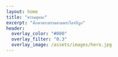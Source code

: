 ```yaml
---
layout: home
title: "ธรรมสุตตะ"
excerpt: "ศึกษาพระธรรมตามพระไตรปิฎก"
header:
  overlay_color: "#000"
  overlay_filter: "0.3"
  overlay_image: /assets/images/hero.jpg
---
```

<!-- ✅ ตำแหน่งแสดงพุทธพจน์ -->
<div id="buddha-quote" style="text-align: center; font-style: italic; font-size: 1.1em; padding: 1em; color: #2e7d32; transition: opacity 1s;"></div>
<div id="buddha-source" style="text-align: center; font-size: 0.9em; color: #444; transition: opacity 1s;"></div>

<script id="buddha-quotes" type="application/json">
[
  { "text": "จงมีสติอยู่ทุกเมื่อ อย่าประมาทแม้เพียงลมหายใจเข้าออก", "source": "ธัมมปทะ" },
  { "text": "ทางแห่งธรรมย่อมประเสริฐกว่าทางแห่งโลก", "source": "ขุททกนิกาย" },
  { "text": "เราจักระลึกถึงธรรมอันเป็นเครื่องตื่น", "source": "สังยุตตนิกาย" },
  { "text": "ความโกรธเหมือนไฟ จงอย่าเป็นผู้เผาตนเอง", "source": "องฺคุตฺตรนิกาย" }
]
</script>

<script>
  const quotes = JSON.parse(document.getElementById('buddha-quotes').textContent);
  const quoteBox = document.getElementById('buddha-quote');
  const sourceBox = document.getElementById('buddha-source');

  function showRandomQuote() {
    const random = quotes[Math.floor(Math.random() * quotes.length)];
    quoteBox.style.opacity = 0;
    sourceBox.style.opacity = 0;

    setTimeout(() => {
      quoteBox.innerText = `"${random.text}"`;
      sourceBox.innerText = `— ${random.source}`;
      quoteBox.style.opacity = 1;
      sourceBox.style.opacity = 1;
    }, 1000);
  }

  showRandomQuote();
  setInterval(showRandomQuote, 10000);
</script>
